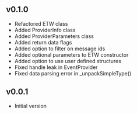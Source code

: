v0.1.0
------
- Refactored ETW class
- Added ProviderInfo class
- Added ProviderParameters class
- Added return data flags
- Added option to filter on message ids
- Added optional parameters to ETW constructor
- Added option to use user defined structures
- Fixed handle leak in EventProvider
- Fixed data parsing error in _unpackSimpleType()

v0.0.1
------
- Initial version